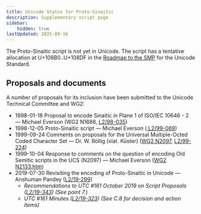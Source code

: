 ```yaml
---
title: Unicode Status for Proto-Sinaitic
description: Supplementary script page
sidebar:
    hidden: true
lastUpdated: 2025-09-16
---
```


The Proto-Sinaitic script is not yet in Unicode. The script has a tentative allocation at U+108B0..U+108DF in the [Roadmap to the SMP](http://www.unicode.org/roadmaps/smp/) for the Unicode Standard.

## Proposals and documents

A number of proposals for its inclusion have been submitted to the Unicode Technical Committee and WG2:
- 1998-01-18 Proposal to encode Sinaitic in Plane 1 of ISO/IEC 10646 - 2 — Michael Everson (WG2 N1688, [L2/98-035](http://www.unicode.org/L2/L1998/98035.pdf))
- 1998-12-05 Proto-Sinaitic script — Michael Everson ([       L2/99-069](http://www.unicode.org/L2/L1999/protosinaitic.pdf))
- 1999-09-24 Comments on proposals for the Universal Multiple-Octed Coded Character Set — Dr. W. Röllig (xlat. Küster) ([WG2 N2097](https://www.unicode.org/wg2/docs/n2097.pdf), [L2/99-224](http://www.unicode.org/cgi-bin/GetMatchingDocs.pl?L2/99-224))
- 1999-10-04 Response to comments on the question of encoding Old Semitic scripts in the UCS (N2097) — Michael Everson ([WG2 N2133.htm](https://www.unicode.org/wg2/docs/n2133.htm))
- 2019-07-30 Revisiting the encoding of Proto-Sinaitic in Unicode — Anshuman Pandey ([L2/19-299](http://www.unicode.org/cgi-bin/GetMatchingDocs.pl?L2/19-299))
  - _Recommendations to UTC #161 October 2019 on Script Proposals ([L2/19-343](http://www.unicode.org/L2/L2019/19343-script-adhoc-recs.pdf)) (See point 7.)_
  - _UTC #161 Minutes ([L2/19-323](https://www.unicode.org/L2/L2019/19323.htm)) (See C.8 for decision and action items)_
